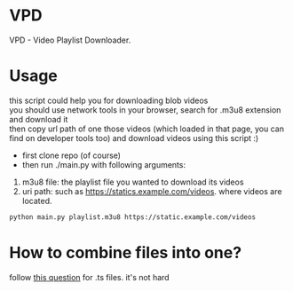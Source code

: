 # VPD
VPD - Video Playlist Downloader.

# Usage
this script could help you for downloading blob videos 
<br>
you should use network tools in your browser, search for .m3u8 extension and download it
<br>
then copy url path of one those videos (which loaded in that page, you can find on developer tools too) and 
download videos using this script :)

- first clone repo (of course)
- then run ./main.py with following arguments:
1. m3u8 file: the playlist file you wanted to download its videos
2. uri path: such as https://statics.example.com/videos. where videos are located.
```bash
python main.py playlist.m3u8 https://static.example.com/videos
```

# How to combine files into one?
follow [this question](https://superuser.com/questions/692990/use-ffmpeg-copy-codec-to-combine-ts-files-into-a-single-mp4/693009) for .ts files. it's not hard

